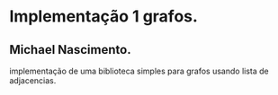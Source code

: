 # Implementação 1 grafos.
## Michael Nascimento.
implementação de uma biblioteca simples para grafos usando lista de adjacencias.
